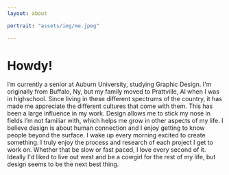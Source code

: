 ```yaml
---
layout: about

portrait: "assets/img/me.jpeg"

---
```


# Howdy!

I’m currently a senior at Auburn University, studying Graphic Design. I'm originally from Buffalo, Ny, but my family moved to Prattville, Al when I was in highschool. Since living in these different spectrums of the country, it has made me appreciate the different cultures that come with them. This has been a large influence in my work. Design allows me to stick my nose in fields I’m not familiar with, which helps me grow in other aspects of my life. I believe design is about human connection and I enjoy getting to know people beyond the surface. I wake up every morning excited to create something. I truly enjoy the process and research of each project I get to work on. Whether that be slow or fast  paced, I love every second of it. Ideally I'd liked to live out west and be a cowgirl for the rest of my life, but design seems to be the next best thing.

